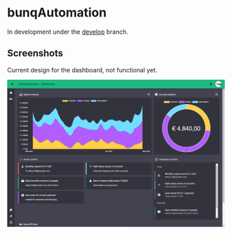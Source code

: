 # bunqAutomation

In development under the [develop](https://github.com/bunqCommunity/bunqAutomation/tree/develop) branch.

## Screenshots
Current design for the dashboard, not functional yet.

![First dashboard screenshot](./files/screenshot.png)
